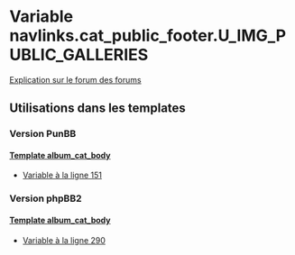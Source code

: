 # Variable navlinks.cat_public_footer.U_IMG_PUBLIC_GALLERIES
[Explication sur le forum des forums](http://forum.forumactif.com/t294113-listing-des-variables#navlinks.cat_public_footer.U_IMG_PUBLIC_GALLERIES)

## Utilisations dans les templates

### Version PunBB

#### [Template album_cat_body](punbb/album_cat_body.md)
* [Variable à la ligne 151](../punbb/album_cat_body.tpl#L151)

### Version phpBB2

#### [Template album_cat_body](subsilver/album_cat_body.md)
* [Variable à la ligne 290](../subsilver/album_cat_body.tpl#L290)